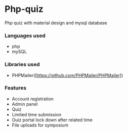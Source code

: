 # Php-quiz
Php quiz with material design and mysql database

### Languages used
- php
- mySQL

### Libraries used
- PHPMailer([https://github.com/PHPMailer/PHPMailer])

### Features
- Account registration
- Admin panel
- Quiz
- Limited time submission
- Ouiz portal lock down after related time
- File uploads for symposium
